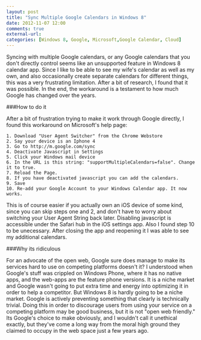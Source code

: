 ```yaml
---
layout: post
title: "Sync Multiple Google Calendars in Windows 8"
date: 2012-11-07 12:00
comments: true
external-url:
categories: [Windows 8, Google, Microsoft,Google Calendar, Cloud]
---
```


Syncing with multiple Google calendars, or any Google calendars that you don't directly control seems like an unsupported feature in Windows 8 calendar app. Since I like to be able to see my wife's calendar as well as my own, and also occasionally create separate calendars for different things, this was a very frustrating limitation. After a bit of research, I found that it was possible. In the end, the workaround is a testament to how much Google has changed over the years.

###How to do it

After a bit of frustration trying to make it work through Google directly, I found this workaround on Microsoft's help page:

	1. Download "User Agent Switcher" from the Chrome Webstore
	2. Say your device is an Iphone 4
	3. Go to http://m.google.com/sync
	4. Deactivate Javascript in Settings
	5. Click your Windows mail device
	6. In the URL is this string: "supportMultipleCalendars=false". Change it to true.
	7. Reload the Page.
	8. If you have deactivated javascript you can add the calendars.
	9. Save
	10. Re-add your Google Account to your Windows Calendar app. It now works.

This is of course easier if you actually own an iOS device of some kind, since you can skip steps one and 2, and don't have to worry about switching your User Agent String back later. Disabling javascript is accessible under the Safari hub in the iOS settings app. Also I found step 10 to be unecessary. After closing the app and reopening it I was able to see my additional calendars.

###Why its ridiculous

For an advocate of the open web, Google sure does manage to make its services hard to use on competing platforms doesn't it? I understood when Google's stuff was crippled on Windows Phone, where it has no native apps, and the web-apps are the feature phone versions. It is a niche market and Google wasn't going to put extra time and energy into optimizing it in order to help a competitor. But Windows 8 is hardly going to be a niche market. Google is actively preventing something that clearly is technically trivial. Doing this in order to discourage users from using your service on a competing platform may be good business, but it is not "open web friendly." Its Google's choice to make obviously, and I wouldn't call it unethical exactly, but they've come a long way from the moral high ground they claimed to occupy in the web space just a few years ago.
